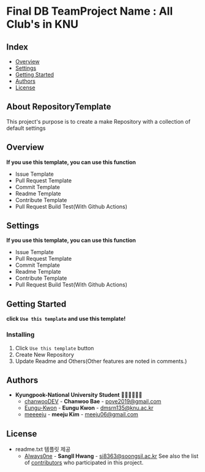 # Final DB TeamProject Name : All Club's in KNU
## Index
  - [Overview](#overview) <!--전체적인 기능 설명 (우리 프로젝트 소개)-->
  - [Settings](#settings) <!--제작환경-->
  - [Getting Started](#getting-started) <!--다운받거나 clone시 사용하는 방법 및 유의 사항 -->
  - [Authors](#authors)
  - [License](#license)
<!--  Other options to write Readme
  - [Deployment](#deployment)
  - [Used or Referenced Projects](Used-or-Referenced-Projects)
-->
## About RepositoryTemplate
<!--Wirte one paragraph of project description -->  
This project's purpose is to create a make Repository with a collection of default settings  

## Overview
<!-- Write Overview about this project -->
**If you use this template, you can use this function**
- Issue Template
- Pull Request Template
- Commit Template
- Readme Template
- Contribute Template
- Pull Request Build Test(With Github Actions)

## Settings
<!-- Write  settings about this project -->
**If you use this template, you can use this function**
- Issue Template
- Pull Request Template
- Commit Template
- Readme Template
- Contribute Template
- Pull Request Build Test(With Github Actions)

## Getting Started
**click `Use this template` and use this template!**
<!--
### Depencies
 Write about need to install the software and how to install them 
-->
### Installing
<!-- A step by step series of examples that tell you how to get a development 
env running

Say what the step will be

    Give the example

And repeat

    until finished
-->
1. Click `Use this template` button 
2. Create New Repository
3. Update Readme and Others(Other features are noted in comments.)
<!--
## Deployment
 Add additional notes about how to deploy this on a live system
 -->


## Authors
* **Kyungpook-National University Student** 🧑‍💻👨‍💻👩‍💻
  - [chanwooDEV](https://github.com/chanwooDev) - **Chanwoo Bae** - <pove2019@gmail.com>
  - [Eungu-Kwon](https://github.com/Eungu-Kwon) - **Eungu Kwon** - <dmsrn135@knu.ac.kr>
  - [meeeeju](https://github.com/meeeeju) - **meeju Kim** - <meeju06@gmail.com>

<!--
## Used or Referenced Projects
 - [referenced Project](project link) - **LICENSE** - little-bit introduce
-->

## License
* readme.txt 템플릿 제공
   - [Always0ne](https://github.com/Always0ne) - **SangIl Hwang** - <si8363@soongsil.ac.kr>
  See also the list of [contributors](https://github.com/always0ne/readmeTemplate/contributors)
  who participated in this project. 

```


```
